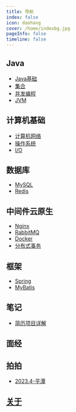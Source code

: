 ```yaml
---
title: 导航
index: false
icon: daohang
cover: /home/indexbg.jpg
pageInfo: false
timeline: false
---
```

## <HopeIcon icon="java"/> Java
- <HopeIcon icon="javabasic"/> [Java基础](/java/1java)
- <HopeIcon icon="jihe"/> [集合](/java/2collection)
- <HopeIcon icon="juc"/> [并发编程](/java/3juc)
- <HopeIcon icon="jvm"/> [JVM](/java/4jvm)
## <HopeIcon icon="computer"/> 计算机基础
- <HopeIcon icon="net"/> [计算机网络](/computer/1net)
- <HopeIcon icon="os"/> [操作系统](/computer/2os.md)
- <HopeIcon icon="io"/> [I/O](/computer/3io.md)
## <HopeIcon icon="database"/> 数据库
- <HopeIcon icon="mysql"/> [MySQL](/database/1mysql)
- <HopeIcon icon="redis"/> [Redis](/database/2redis)
## <HopeIcon icon="middleware"/> 中间件云原生
- <HopeIcon icon="nginx"/> [Nginx](/middleware/1nginx.md)
- <HopeIcon icon="mq"/> [RabbitMQ](/middleware/2mq.md)
- <HopeIcon icon="docker"/> [Docker](/middleware/3docker.md)
- <HopeIcon icon="fenbushi"/> [分布式事务](/middleware/4docker.md)
## <HopeIcon icon="framework"/> 框架
- <HopeIcon icon="spring"/> [Spring](/framework/1spring)
- <HopeIcon icon="shujuku"/> [MyBatis](/framework/mybatis.md)
## <HopeIcon icon="note"/> 笔记
- <HopeIcon icon="biji1"/> [简历项目详解](/note/0aboutprojects.md)
## <HopeIcon icon="interview"/> 面经
## <HopeIcon icon="photo"/> 拍拍
- <HopeIcon icon="picture"/> [2023.4-平潭](/photo/99平潭.md)
## <HopeIcon icon="aboutme"/> [关于](/intro.md)
